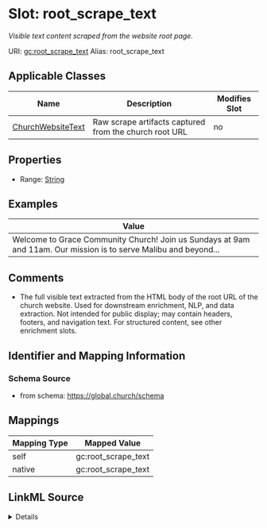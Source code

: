 

# Slot: root_scrape_text 


_Visible text content scraped from the website root page._





URI: [gc:root_scrape_text](https://global.church/schema/root_scrape_text)
Alias: root_scrape_text

<!-- no inheritance hierarchy -->





## Applicable Classes

| Name | Description | Modifies Slot |
| --- | --- | --- |
| [ChurchWebsiteText](ChurchWebsiteText.md) | Raw scrape artifacts captured from the church root URL |  no  |







## Properties

* Range: [String](String.md)






## Examples

| Value |
| --- |
| Welcome to Grace Community Church! Join us Sundays at 9am and 11am. Our mission is to serve Malibu and beyond... |

## Comments

* The full visible text extracted from the HTML body of the root URL of the church website.
Used for downstream enrichment, NLP, and data extraction.
Not intended for public display; may contain headers, footers, and navigation text.
For structured content, see other enrichment slots.


## Identifier and Mapping Information







### Schema Source


* from schema: https://global.church/schema




## Mappings

| Mapping Type | Mapped Value |
| ---  | ---  |
| self | gc:root_scrape_text |
| native | gc:root_scrape_text |




## LinkML Source

<details>
```yaml
name: root_scrape_text
description: Visible text content scraped from the website root page.
comments:
- 'The full visible text extracted from the HTML body of the root URL of the church
  website.

  Used for downstream enrichment, NLP, and data extraction.

  Not intended for public display; may contain headers, footers, and navigation text.

  For structured content, see other enrichment slots.

  '
examples:
- value: Welcome to Grace Community Church! Join us Sundays at 9am and 11am. Our mission
    is to serve Malibu and beyond...
  description: Scraped homepage text sample.
in_subset:
- internal
from_schema: https://global.church/schema
rank: 1000
alias: root_scrape_text
domain_of:
- ChurchWebsiteText
range: string

```
</details>